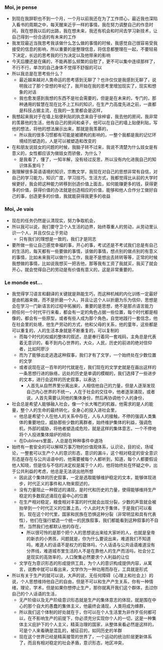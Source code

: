 ### Moi, je pense
- 到现在我辞职也不到一个月，一个月以前我还在为了工作烦心，最近我也深陷入看书的周期之中，每天醒来近乎一样的事情，我在努力调整自己的作息时间，我在想我以后的出路，我在想未来，我还有机会和时间去学习新技术，让自己得到一份合适的有未来的工作
- 我发现最近当我思考我该做什么怎么做的事情的时候，我感觉自己很容易受我接受的信息的影响，所以重要的是整理信息，将信息都整理在一起，不要轻易下决定，长远的思考我的行为决定以及他带来的影响
- 今天后腰还是在痛的，不能再那么频繁的自慰了，更不可以集中连续那样了，不行不行，单次的自己身体不觉得不舒服的可以
- 所以我总是在思考些什么？
	- 最近越来越对人类命运的思考感到无聊了？也许仅仅是我感到无聊了，说明我过了那个空想的年纪了，我开始在我的思考里增加现实了，现实和想象的对话
	- 我也愈发感到我想的东西不是社会需要的，但是是在未来的，专门的，那种通用的智慧在现在比不上工科的知识，在生产力高度先进之前，一直都是科技占据主流，在我的一生里都会是这样，
- 我想起来我对于在墙上贴便利贴的执念来自于徐梓睿，我去他的房间，我非常的羡慕他的生活，他有自己的房间和桌子，他可以在自己的墙上贴便利贴，写他的想法，将他的想法展示出来，那就是我羡慕的，
	- 所以我的很多习惯都有可能是被建构的影响的，一整个我都是我的记忆环境经历塑造的，人是可以被塑造和改变的
- 在和朋友说妓女的问题的时候，我脑子转不过来，我说不清楚为什么妓女是有意义的，女性都应该为做妓女而骄傲，为什么？
	- 是我看了，懂了，一知半解，没有经过反思，所以没有内化进我自己的知识体系里吗？
- 我理解很多英语语境的知识，宗教文学，我现在对自己的思想非常有自信，对自己的学习能力，知识广度，学习技巧，生活方式，我都觉得比从前的大学时候更好，我会把这种能力转移到创造价值上面去，如何能赚更多的钱，获得更多的价值，获得价值的办法就是创造相应的价值，能够和他人合作分工做好自己的事，创造更多的价值，我就能获得我更多的收益




### Moi, Je vais
- 现在的任务仍然是认清现实，努力争取机会，
- 所以我可以说，我们要守卫个人生活的边界，始终尊重人的劳动，从劳动里认识一个人，并且仅仅止于劳动
	- 只有我们的理想是一致的，我们才是同志
- 要所做一些让自己感觉幸福的事，开心的事，考试还是不考试我们总是有自己的生活的，每天都有一些要做的事情，该做的事情，想点别的做点别的有意义的事情，比如未来我可以做什么工作，我是不是想出去转转等等，正常的时候我想做的事情，比如说我想买一把吉他，那等我有工资了我就买，我买了就会开心，就会觉得自己的劳动是有价值有意义的，这是非常重要的，



### Le monde est...
- 我觉得学习语言和翻译的关键就是熟能生巧，而这种机械的内化训练一定最好是由机器来做，而不是折磨一个人，并且让这个人以折磨为乐为信仰，思想是会在学习一门新语言的过程中拓展的，重要的是思想，绝不是那点语言能力
- 把任何一个时代平行来看，都会有一定的角色占据一些位置，每个时代都是相像的，都会有一些原型，或者有些人成为那个角色，自觉地践行一套信念，他在社会里的处境，他生产劳动的方式，他和父母的关系，他的童年，这些都是可以重复的，人的生活本身就是不断重复的，可以复制的
	- 而每个时代的权威的整体的叙述，总是奉行着同一套戏码，主角总是代表着无意识的，看不到内心世界的，大众，人民，历史的前进的绝对信仰者，比如阿廖沙
	- 而为了能够出走逃逸这种叙事，我们才有了文学，一个始终处在少数位置的文学
	- 或者说现在这一百年的时代就是在，我们现在的文学史就是在画出这样的一条思想行进的脉络，远处的历史是单调的模糊的，我们选择了一些进步的文本，进行会这样的历史叙事，以表达：
		- 人首先从自然界里分离出来，人相信他自己的力量，但是人逐渐发现自己内心世界的不统一，人在于社会的交往中，他者逐渐涌现，或者说，人首先需要认同他的集体身份，然后再协调他个人的身份，
- 社会总是希望人能够融入社会，像一个长大嘴巴的机器，他需求的是人的能量，整个人的生命的最终转化，全身心的投入进社会里，
	- 他总是希望个人在他人的关系中存在，人与人的接触，不停的强调人类集体的重要地位，威胁那些少数的离群者，始终维护集体的利益，强调危机，外部的威胁，将他者塑造成危险，就是这样的集体意志，一个不停地将个人投进集体熔炉的倾向
	- 在Dubliners里面，人总是在种种事件中退场
- 始终有一套安全的可以解释万事万物的价值观体系，认识论，目的论，场域论，一整套可以生产个人的意识形态，意识的漏斗，这个相对稳定的安全意识形态是存在与公共话语中的，他需要被每个人都听到，知道，每个人都要假设他人知晓，但是信与不信的决定权是属于个人的，他将始终处在怀疑之中，出于公共利益的考虑，他总是无法说出他所想
	- 因此这个集体的历史叙事，一定是选取能够维护稳定的文本，能够体现进步，时代正义的事件和人物来叙述的，
	- 没有力量阻止一种叙述的涌现，是时代和历史的力量，使得能够维持生产稳定的多数叙述涌现在最中心的位置
	- 在生产相对稳定，粮食相对丰富的时代就会出现分裂，少数的声音就会被抬举到一个时代正义的位置上去，个人此时大于集体，于是我们可以看到，现在这个时代里，国家和民族在恐惧这种分裂（非常明显和具有代表性），他们在强行塑造一个统一的民族叙事，我们都能看到这种叙事的不自然，当然我们也都默认他的存在，
		- 所以很可怜的是那个把个人的思想说出来给大家听的人，也就是皇帝的新衣的小男孩，问题就是，你为什么要说出来，难道我们不知道吗，难道人的话语不是权力的载体吗，个人话语与公共话语难道没有分界线，难道城市里生活的人不是在靠他人的生产而活吗，社会分工是现实的高效率的，人口聚集必然要求个人利益的让位
	- 文学在为意识形态的形成提供工具，为个人的意识构成提供内容，从寓言，说教中就可以看出来，文学作为一种功用而存在，工具就是形式
- 所以有关于生产的就可以说，大声的说，无任何障碍（心理上和社会上）的说，个人思想维持他自己的自由，但是不可以和生产产生关系，你有一种情绪，理论，学术，但是如果你想停止生产，那你就离开我们这个群体，去过你自己的个人话语的生活，
	- 无产阶级以及无产阶级意识形态就是生产的集体意志的体现，就是围在中心的那个自大的愚蠢的集体主义，他最终会涌现，人类将成为蜂群，
	- 所以我们这个体制的好处就在于，你可以在个人生活里为非作歹任何都可以，在不影响生产的前提下，你必须充分实现你个人的一切，这是一种集体主义庇护下的个人主义，精英治理的国家，从整体来看必然是这样的，可是个人来看确是混乱的，被征召的，如同历史的羊群
	- 现在这个世界已经是精英接管的世界了，一个运动的统治阶层更新体系了，而且有相对稳定的社会矛盾，意识形态，地区冲突，
